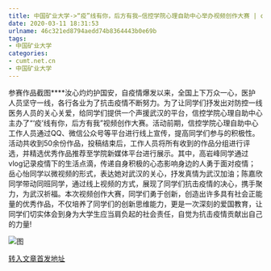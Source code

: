 ```yaml
---
title: 中国矿业大学->“疫”线有你，后方有我—信控学院心理自助中心举办视频创作大赛 | cumt.net.cn
date: 2020-03-11 18:31:53
urlname: 46c321ed8794aedd74b8364443b0e69b
tags: 
- 中国矿业大学
categories:
- cumt.net.cn
- 中国矿业大学
---
```

参赛作品截图****汝心灼灼护国安，自疫情爆发以来，全国上下万众一心，医护人员坚守一线，各行各业为了抗击疫情不断努力。为了让同学们抒发出对防控一线医务人员的关心关爱，给同学们提供一个声援武汉的平台，信控学院心理自助中心主办了“‘疫’线有你，后方有我”视频创作大赛。活动前期，信控学院心理自助中心工作人员通过QQ、微信公众号等平台进行线上宣传，提高同学们参与的积极性。活动共收到50余份作品，投稿结束后，工作人员将所有收到的作品分组进行评选，并精选优秀作品推荐至学院新媒体平台进行展示。其中，高岩峰同学通过vlog记录疫情下的生活点滴，传递自身积极的心态影响身边的人勇于面对疫情；岳心怡同学以微视频的形式，表达她对武汉的关心，抒发真情为武汉加油；陈嘉欣同学带动同班同学，通过线上视频的方式，展现了同学们抗击疫情的决心，携手聚力，为武汉祈福。本次视频创作大赛，同学们勇于创新，创造出许多具有社会正能量的优秀作品，不仅培养了同学们的创新思维能力，更是一次深刻的爱国教育，让同学们切实体会到身为大学生应当肩负起的社会责任，自觉为抗击疫情贡献出自己的力量!

![图](http://xwzx.cumt.edu.cn/_upload/article/images/2c/38/c09af35e497baad55d2a111ff713/f9eb3b16-cb5a-4cdf-9bfc-7cf62431c455.png)

[转入文章首发地址](http://xwzx.cumt.edu.cn/8d/3a/c523a560442/page.htm)